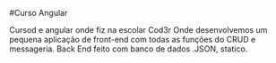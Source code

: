 #Curso Angular
 
 Cursod e angular onde fiz na escolar Cod3r
Onde desenvolvemos um pequena aplicação de front-end com todas as funções do CRUD e messageria.
Back End feito com banco de dados .JSON, statico.
